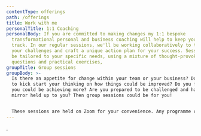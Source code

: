 ```yaml
---
contentType: offerings
path: /offerings
title: Work with me
personalTitle: 1:1 Coaching
personalBody: If you are committed to making changes my 1:1 bespoke
  transformational personal and business coaching will help to keep you on
  track. In our regular sessions, we'll be working collaboratively to tackle
  your challenges and craft a unique action plan for your success. Sessions will
  be tailored to your specific needs, using a mixture of thought-provoking
  questions and practical exercises,
groupTitle: Group sessions
groupBody: >-
  Is there an appetite for change within your team or your business? Do you need
  to kick start your thinking on how things could be improved? Do you feel that
  you could be achieving more? Are you prepared to be challenged and have the
  mirror held up to you? Then group sessions could be for you!


  These sessions are held on Zoom for your convenience. Any programme can be tweaked to suit your needs. Please get in touch for an initial consultation where we can discuss the options available.
---
```

.